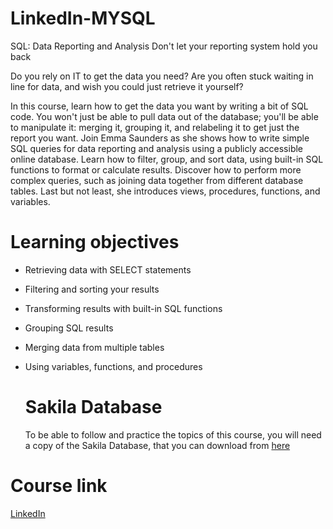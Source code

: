 # LinkedIn-MYSQL

SQL: Data Reporting and Analysis
Don't let your reporting system hold you back 

Do you rely on IT to get the data you need? 
Are you often stuck waiting in line for data, and wish you could just retrieve it yourself? 

In this course, learn how to get the data you want by writing a bit of SQL code. You won't just be able to pull data out of the database; you'll be able to manipulate it: merging it, grouping it, and relabeling it to get just the report you want. Join Emma Saunders as she shows how to write simple SQL queries for data reporting and analysis using a publicly accessible online database. Learn how to filter, group, and sort data, using built-in SQL functions to format or calculate results. Discover how to perform more complex queries, such as joining data together from different database tables. Last but not least, she introduces views, procedures, functions, and variables.

# Learning objectives

* Retrieving data with SELECT statements
* Filtering and sorting your results
* Transforming results with built-in SQL functions
* Grouping SQL results
* Merging data from multiple tables
* Using variables, functions, and procedures
  
  # Sakila Database 
  To be able to follow and practice the topics of this course, you will need a copy of the Sakila Database, that you can download from [here](https://dev.mysql.com/doc/sakila/en/)
    
 # Course link   
[LinkedIn](https://www.linkedin.com/learning/sql-data-reporting-and-analysis-2/don-t-let-your-reporting-system-hold-you-back) 
